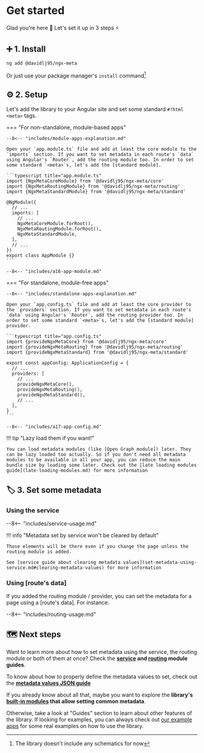 # Get started

Glad you're here 🥰 Let's set it up in 3 steps ⚡️

## ➕ 1. Install

```shell
ng add @davidlj95/ngx-meta
```

Or just use your package manager's `install` command[^1]

## ⚙️ 2. Setup

Let's add the library to your Angular site and set some standard `#!html <meta>` tags.

=== "For non-standalone, module-based apps"

    --8<-- "includes/module-apps-explanation.md"

    Open your `app.module.ts` file and add at least the core module to the `imports` section. If you want to set metadata in each route's `data` using Angular's `Router`, add the routing module too. In order to set some standard `<meta>`s, let's add the [standard module].

    ```typescript title="app.module.ts"
    import {NgxMetaCoreModule} from '@davidlj95/ngx-meta/core'
    import {NgxMetaRoutingModule} from '@davidlj95/ngx-meta/routing'
    import {NgxMetaStandardModule} from '@davidlj95/ngx-meta/standard'

    @NgModule({
      // ...
      imports: [
        // ...
        NgxMetaCoreModule.forRoot(),
        NgxMetaRoutingModule.forRoot(),
        NgxMetaStandardModule,
      ],
      // ...
    })
    export class AppModule {}
    ```

    --8<-- "includes/a16-app-module.md"

=== "For standalone, module-free apps"

    --8<-- "includes/standalone-apps-explanation.md"

    Open your `app.config.ts` file and add at least the core provider to the `providers` section. If you want to set metadata in each route's `data` using Angular's `Router`, add the routing provider too. In order to set some standard `<meta>`s, let's add the [standard module] provider.

    ```typescript title="app.config.ts"
    import {provideNgxMetaCore} from '@davidlj95/ngx-meta/core'
    import {provideNgxMetaRouting} from '@davidlj95/ngx-meta/routing'
    import {provideNgxMetaStandard} from '@davidlj95/ngx-meta/standard'

    export const appConfig: ApplicationConfig = {
      // ...
      providers: [
        // ...
        provideNgxMetaCore(),
        provideNgxMetaRouting(),
        provideNgxMetaStandard(),
        // ...
      ],
    }
    ```

    --8<-- "includes/a17-app-config.md"

!!! tip "Lazy load them if you want!"

    You can load metadata modules (like [Open Graph module]) later. They can be lazy loaded too actually. So if you don't need all metadata modules to be available in all your app, you can reduce the main bundle size by loading some later. Check out the [late loading modules guide](late-loading-modules.md) for more information

## 🏷️ 3. Set some metadata

### Using the service

--8<-- "includes/service-usage.md"

!!! info "Metadata set by service won't be cleared by default"

    Those elements will be there even if you change the page unless the routing module is added.

    See [service guide about clearing metadata values](set-metadata-using-service.md#clearing-metadata-values) for more information

### Using [route's data]

If you added the routing module / provider, you can set the metadata for a page using a [route's data]. For instance:

--8<-- "includes/routing-usage.md"

## 🗺️ Next steps

Want to learn more about how to set metadata using the service, the routing module or both of them at once? Check the **[service](set-metadata-using-service.md) and [routing](set-metadata-using-routing.md) module guides**.

To know about how to properly define the metadata values to set, check out the **[metadata values JSON guide](metadata-values-json.md)**

If you already know about all that, maybe you want to explore the **library's [built-in modules](./built-in-modules/index.md) that allow setting common metadata**.

Otherwise, take a look at "Guides" section to learn about other features of the library. If looking for examples, you can always check out [our example apps](example-apps.md) for some real examples on how to use the library.

[^1]: The library doesn't include any schematics for now
